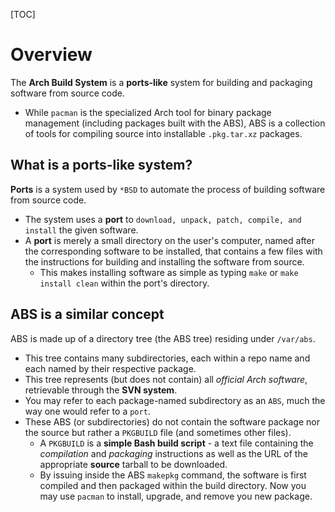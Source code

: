 [TOC]

# Overview
The **Arch Build System** is a **ports-like** system for building and packaging software from source code.
- While `pacman` is the specialized Arch tool for binary package management (including packages built with the ABS), ABS is a collection of tools for compiling source into installable `.pkg.tar.xz` packages.

## What is a ports-like system?
**Ports** is a system used by `*BSD` to automate the process of building software from source code.
- The system uses a **port** to `download, unpack, patch, compile, and install` the given  software.
- A **port** is merely a small directory on the user's computer, named after the corresponding software to be installed, that contains a few files with the instructions for building and installing the software from source.
	+ This makes installing software as simple as typing `make` or `make install clean` within the port's directory.

## ABS is a similar concept
ABS is made up of a directory tree (the ABS tree) residing under `/var/abs`.
- This tree contains many subdirectories, each within a repo name and each named by their respective package.
- This tree represents (but does not contain) all *official Arch software*, retrievable through the **SVN system**.
- You may refer to each package-named subdirectory as an `ABS`, much the way one would refer to a `port`.
- These ABS (or subdirectories) do not contain the software package nor the source but rather a `PKGBUILD` file (and sometimes other files).
	+ A `PKGBUILD` is a **simple Bash build script** - a text file containing the *compilation* and *packaging* instructions as well as the URL of the appropriate **source** tarball to be downloaded.
	+ By issuing inside the ABS `makepkg` command, the software is first compiled and then packaged within the build directory. Now you may use `pacman` to install, upgrade, and remove you new package.
